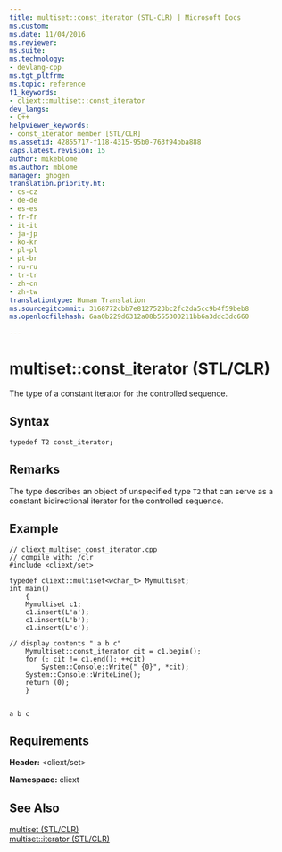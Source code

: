 ```yaml
---
title: multiset::const_iterator (STL-CLR) | Microsoft Docs
ms.custom: 
ms.date: 11/04/2016
ms.reviewer: 
ms.suite: 
ms.technology:
- devlang-cpp
ms.tgt_pltfrm: 
ms.topic: reference
f1_keywords:
- cliext::multiset::const_iterator
dev_langs:
- C++
helpviewer_keywords:
- const_iterator member [STL/CLR]
ms.assetid: 42855717-f118-4315-95b0-763f94bba888
caps.latest.revision: 15
author: mikeblome
ms.author: mblome
manager: ghogen
translation.priority.ht:
- cs-cz
- de-de
- es-es
- fr-fr
- it-it
- ja-jp
- ko-kr
- pl-pl
- pt-br
- ru-ru
- tr-tr
- zh-cn
- zh-tw
translationtype: Human Translation
ms.sourcegitcommit: 3168772cbb7e8127523bc2fc2da5cc9b4f59beb8
ms.openlocfilehash: 6aa0b229d6312a08b555300211bb6a3ddc3dc660

---
```

# multiset::const_iterator (STL/CLR)
The type of a constant iterator for the controlled sequence.  
  
## Syntax  
  
```  
typedef T2 const_iterator;  
```  
  
## Remarks  
 The type describes an object of unspecified type `T2` that can serve as a constant bidirectional iterator for the controlled sequence.  
  
## Example  
  
```  
// cliext_multiset_const_iterator.cpp   
// compile with: /clr   
#include <cliext/set>   
  
typedef cliext::multiset<wchar_t> Mymultiset;   
int main()   
    {   
    Mymultiset c1;   
    c1.insert(L'a');   
    c1.insert(L'b');   
    c1.insert(L'c');   
  
// display contents " a b c"   
    Mymultiset::const_iterator cit = c1.begin();   
    for (; cit != c1.end(); ++cit)   
        System::Console::Write(" {0}", *cit);   
    System::Console::WriteLine();   
    return (0);   
    }  
  
```  
  
```Output  
a b c  
```  
  
## Requirements  
 **Header:** \<cliext/set>  
  
 **Namespace:** cliext  
  
## See Also  
 [multiset (STL/CLR)](../dotnet/multiset-stl-clr.md)   
 [multiset::iterator (STL/CLR)](../dotnet/multiset-iterator-stl-clr.md)


<!--HONumber=Jan17_HO1-->


